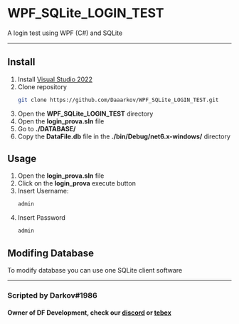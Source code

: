 # WPF_SQLite_LOGIN_TEST

A login test using WPF (C#) and SQLite

***

## Install

1. Install [Visual Studio 2022](https://learn.microsoft.com/en-us/visualstudio/install/install-visual-studio?view=vs-2022)
1. Clone repository 
    ```bash
    git clone https://github.com/Daaarkov/WPF_SQLite_LOGIN_TEST.git
    ```
1. Open the __WPF_SQLite_LOGIN_TEST__ directory
1. Open the __login_prova.sln__ file
6. Go to __./DATABASE/__
1. Copy the __DataFile.db__ file in the __./bin/Debug/net6.x-windows/__ directory




## Usage
1. Open the __login_prova.sln__ file
1. Click on the __login_prova__ execute button
1. Insert Username:
    ```bash
    admin
    ```
1. Insert Password 
    ```bash
    admin
    ```
    
## Modifing Database
To modify database you can use one SQLite client software


***

### Scripted by Darkov#1986

#### Owner of DF Development, check our [discord](https://discord.gg/jmms83BVD8) or [tebex](https://www.dfdev.shop/category/scripts)
